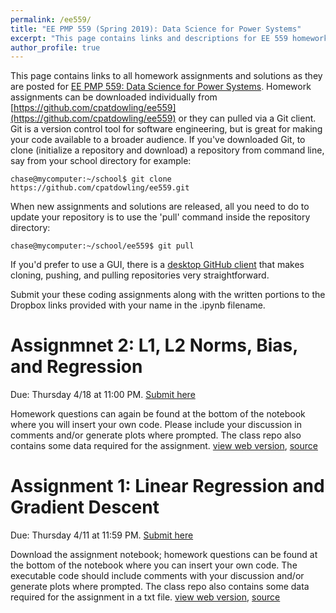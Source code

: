 ```yaml
---
permalink: /ee559/
title: "EE PMP 559 (Spring 2019): Data Science for Power Systems"
excerpt: "This page contains links and descriptions for EE 559 homework assignments"
author_profile: true
---
```


This page contains links to all homework assignments and solutions as they are posted for [EE PMP 559: Data Science for Power Systems](https://zhangbaosen.github.io/teaching/EE559_2019). Homework assignments can be downloaded individually from [https://github.com/cpatdowling/ee559](https://github.com/cpatdowling/ee559) or they can pulled via a Git client. Git is a version control tool for software engineering, but is great for making your code available to a broader audience. If you've downloaded Git, to clone (initialize a repository and download) a repository from command line, say from your school directory for example:

`chase@mycomputer:~/school$ git clone https://github.com/cpatdowling/ee559.git`

When new assignments and solutions are released, all you need to do to update your repository is to use the 'pull' command inside the repository directory:

`chase@mycomputer:~/school/ee559$ git pull`

If you'd prefer to use a GUI, there is a [desktop GitHub client](https://desktop.github.com/) that makes cloning, pushing, and pulling repositories very straightforward.

Submit your these coding assignments along with the written portions to the Dropbox links provided with your name in the .ipynb filename.

Assignmnet 2: L1, L2 Norms, Bias, and Regression
======

Due: Thursday 4/18 at 11:00 PM. [Submit here](https://www.dropbox.com/request/Idpbfb0BZ80p3Jne6fYF)

Homework questions can again be found at the bottom of the notebook where you will insert your own code. Please include your discussion in comments and/or generate plots where prompted. The class repo also contains some data required for the assignment. [view web version](https://cpatdowling.github.io/notebooks/regression_2), [source](https://github.com/cpatdowling/ee559/blob/master/homework_2.ipynb)

Assignment 1: Linear Regression and Gradient Descent
======

Due: Thursday 4/11 at 11:59 PM. [Submit here](https://www.dropbox.com/request/7V946S8E9q4PbuNnP1oG)

Download the assignment notebook; homework questions can be found at the bottom of the notebook where you can insert your own code. The executable code should include comments with your discussion and/or generate plots where prompted. The class repo also contains some data required for the assignment in a txt file. [view web version](https://cpatdowling.github.io/notebooks/regression),  [source](https://github.com/cpatdowling/ee559/blob/master/homework_1.ipynb)
